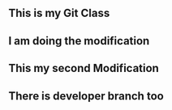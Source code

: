 ## This is my Git Class ##
## I am doing the modification ## 
## This my second Modification ##
## There is developer branch too ##